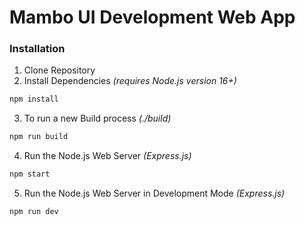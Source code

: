 # Mambo UI Development Web App

### Installation

1. Clone Repository
2. Install Dependencies _(requires Node.js version 16+)_

```bash
npm install
```

3. To run a new Build process _(./build)_

```bash
npm run build
```

4. Run the Node.js Web Server _(Express.js)_

```bash
npm start
```

5. Run the Node.js Web Server in Development Mode _(Express.js)_

```bash
npm run dev
```

